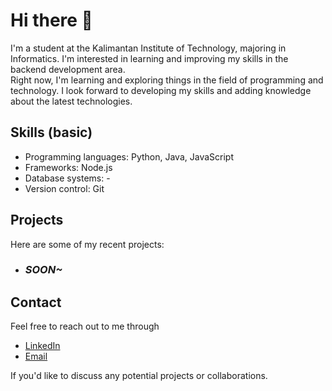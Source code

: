 # Hi there 👋

I'm a student at the Kalimantan Institute of Technology, majoring in Informatics. I'm interested in learning and improving my skills in the backend development area. </br>
Right now, I'm learning and exploring things in the field of programming and technology. I look forward to developing my skills and adding knowledge about the latest technologies.

## Skills (basic)

- Programming languages: Python, Java, JavaScript
- Frameworks: Node.js
- Database systems: -
- Version control: Git

## Projects

Here are some of my recent projects:
- ### *SOON~*
<!--
- [Project 1](https://github.com/username/project1) - A brief description of the project.
- [Project 2](https://github.com/username/project2) - A brief description of the project.
- [Project 3](https://github.com/username/project3) - A brief description of the project.
-->

## Contact

Feel free to reach out to me through 
- [LinkedIn](https://www.linkedin.com/in/rafid-al-khairy-8a44a1218/)
- [Email](mailto:drome.emord@gmail.com) 

If you'd like to discuss any potential projects or collaborations.

<!--
**Rothiii/Rothiii** is a ✨ _special_ ✨ repository because its `README.md` (this file) appears on your GitHub profile.

Here are some ideas to get you started:

- 🔭 I’m currently working on ...
- 🌱 I’m currently learning ...
- 👯 I’m looking to collaborate on ...
- 🤔 I’m looking for help with ...
- 💬 Ask me about ...
- 📫 How to reach me: ...
- 😄 Pronouns: ...
- ⚡ Fun fact: ...
-->
